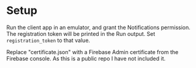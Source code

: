 # Setup

Run the client app in an emulator, and grant the Notifications permission. The registration token will be printed in the Run output. Set `registration_token` to that value.

Replace "certificate.json" with a Firebase Admin certificate from the Firebase console. As this is a public repo I have not included it.

